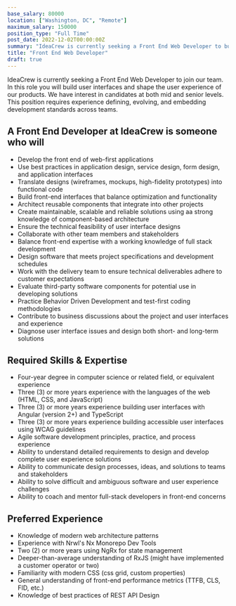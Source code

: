```yaml
---
base_salary: 80000
location: ["Washington, DC", "Remote"]
maximum_salary: 150000
position_type: "Full Time"
post_date: 2022-12-02T00:00:00Z
summary: "IdeaCrew is currently seeking a Front End Web Developer to build user interfaces and shape the user experience of our products."
title: "Front End Web Developer"
draft: true
---
```


IdeaCrew is currently seeking a Front End Web Developer to join our team. In this role you will build user interfaces and shape the user experience of our products. We have interest in candidates at both mid and senior levels. This position requires experience defining, evolving, and embedding development standards across teams.

## A Front End Developer at IdeaCrew is someone who will

- Develop the front end of web-first applications
- Use best practices in application design, service design, form design, and application interfaces
- Translate designs (wireframes, mockups, high-fidelity prototypes) into functional code
- Build front-end interfaces that balance optimization and functionality
- Architect reusable components that integrate into other projects
- Create maintainable, scalable and reliable solutions using aa strong knowledge of component-based architecture
- Ensure the technical feasibility of user interface designs
- Collaborate with other team members and stakeholders
- Balance front-end expertise with a working knowledge of full stack development
- Design software that meets project specifications and development schedules
- Work with the delivery team to ensure technical deliverables adhere to customer expectations
- Evaluate third-party software components for potential use in developing solutions
- Practice Behavior Driven Development and test-first coding methodologies
- Contribute to business discussions about the project and user interfaces and experience
- Diagnose user interface issues and design both short- and long-term solutions

## Required Skills & Expertise

- Four-year degree in computer science or related field, or equivalent experience
- Three (3) or more years experience with the languages of the web (HTML, CSS, and JavaScript)
- Three (3) or more years experience building user interfaces with Angular (version 2+) and TypeScript
- Three (3) or more years experience building accessible user interfaces using WCAG guidelines
- Agile software development principles, practice, and process experience
- Ability to understand detailed requirements to design and develop complete user experience solutions
- Ability to communicate design processes, ideas, and solutions to teams and stakeholders
- Ability to solve difficult and ambiguous software and user experience challenges
- Ability to coach and mentor full-stack developers in front-end concerns

## Preferred Experience

- Knowledge of modern web architecture patterns
- Experience with Nrwl's Nx Monorepo Dev Tools
- Two (2) or more years using NgRx for state management
- Deeper-than-average understanding of RxJS (might have implemented a customer operator or two)
- Familiarity with modern CSS (css grid, custom properties)
- General understanding of front-end performance metrics (TTFB, CLS, FID, etc.)
- Knowledge of best practices of REST API Design
